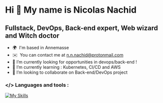 Hi 👋 My name is Nicolas Nachid
===============================

Fullstack, DevOps, Back-end expert, Web wizard and Witch doctor
------------------------

* 🌍  I'm based in Annemasse
* ✉️  You can contact me at [n.n.nachid@protonmail.com](mailto:n.n.nachid@protonmail.com)
* 🔭  I’m currently looking for opportunities in devops/back-end ! 
* 🌱  I’m currently learning : Kubernetes, CI/CD and AWS
* 👯  I’m looking to collaborate on Back-end/DevOps project
### </> Languages and tools : 
[![My Skills](https://skillicons.dev/icons?i=django,fastapi,docker,vscode,py,go,postgres,nginx,linux,kubernetes,aws)](https://skillicons.dev)

